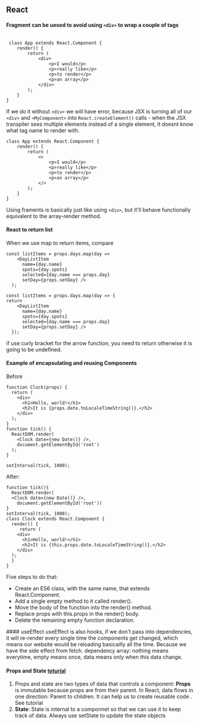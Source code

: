## React
#### Fragment can be uesed to avoid using `<div>` to wrap a couple of tags
```

 class App extends React.Component {
    render() {
        return (
            <div>
                <p>I would</p>
                <p>really like</p>
                <p>to render</p>
                <p>an array</p>
            </div>
        );
    }
}
```
If we do it without `<div>` we will have error, because JSX is turning all of our `<div>` and `<MyComponent>` into `React.createElement()` calls - when the JSX transpiler sees multiple elements instead of a single element, it doesnt know what tag name to render with.
<br>
```
class App extends React.Component {
    render() {
        return (
            <>
                <p>I would</p>
                <p>really like</p>
                <p>to render</p>
                <p>an array</p>
            </>
        );
    }
}
```
Using framents is basically just like using `<div>`, but it'll behave functionally equivalent to the array-render method.

#### React to return list
When we use map to return items, compare
```
const listItems = props.days.map(day => 
    <DayListItem
      name={day.name}
      spots={day.spots}
      selected={day.name === props.day}
      setDay={props.setDay} />
  );
```
```
const listItems = props.days.map(day => {
return
    <DayListItem
      name={day.name}
      spots={day.spots}
      selected={day.name === props.day}
      setDay={props.setDay} />
  });
```
if use curly bracket for the arrow function, you need to return otherwise it is going to be undefined.<br>

#### Example of encapsulating and reusing Components
Before
```
function Clock(props) {
  return (
    <div>
      <h1>Hello, world!</h1>
      <h2>It is {props.date.toLocaleTimeString()}.</h2>
    </div>
  );
}
function tick() {
  ReactDOM.render(
    <Clock date={new Date()} />,
    document.getElementById('root')
  );
}

setInterval(tick, 1000);
```
After:
```
function tick(){
  ReactDOM.render(
  <Clock date={new Date()} />,
    document.getElementById('root'))
}
setInterval(tick, 1000);
class Clock extends React.Component {
  render() {
     return (
    <div>
      <h1>Hello, world!</h1>
      <h2>It is {this.props.date.toLocaleTimeString()}.</h2>
    </div>
  );
  }
}
```
Five steps to do that:
<ul>
 <li>Create an ES6 class, with the same name, that extends React.Component. </li>

 <li>Add a single empty method to it called render().</li>

 <li>Move the body of the function into the render() method.</li>

 <li>Replace props with this.props in the render() body.</li>

 <li>Delete the remaining empty function declaration.</li>
</ul>
#### useEffect
useEffect is also hooks, if we don't pass into dependencies, it will re-render every single time the components get changed, which means our website would be reloading basicailly all the time. Because we have the side effect from fetch.
dependency array: nothing means everytime, empty means once, data means only when this data change.

#### Props and State [toturial](https://codeburst.io/props-and-state-in-react-native-explained-in-simple-english-8ea73b1d224e)
<ol>
 <li>Props and state are two types of data that controls a component: <b>Props</b> is immutable because props are from their parent. In React, data flows in one direction: Parent to children. It can help us to create reusable code . See tutorial</li>
 <li><b>State</b>: State is internal to a componnet so that we can use it to keep track of data. Always use setState to update the state objects</li>

</ol>
